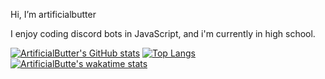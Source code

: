 Hi, I’m artificialbutter

I enjoy coding discord bots in JavaScript, and i'm currently in high school.


[![ArtificialButter's GitHub stats](https://github-readme-stats.vercel.app/api?username=artificialbutter&theme=dark)](https://github.com/anuraghazra/github-readme-stats)
[![Top Langs](https://github-readme-stats.vercel.app/api/top-langs/?username=artificialbutter&theme=dark)](https://github.com/anuraghazra/github-readme-stats)
[![ArtificialButte's wakatime stats](https://github-readme-stats.vercel.app/api/wakatime?username=artificialbutter&theme=dark)](https://github.com/anuraghazra/github-readme-stats)
